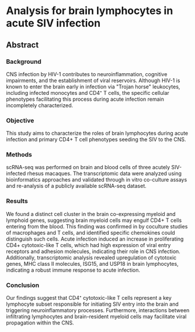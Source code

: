 # Analysis for brain lymphocytes in acute SIV infection

## Abstract
### Background
CNS infection by HIV-1 contributes to neuroinflammation, cognitive impairments, and the establishment of viral reservoirs. Although HIV-1 is known to enter the brain early in infection via "Trojan horse" leukocytes, including infected monocytes and CD4⁺ T cells, the specific cellular phenotypes facilitating this process during acute infection remain incompletely characterized.

### Objective
This study aims to characterize the roles of brain lymphocytes during acute infection and primary CD4+ T cell phenotypes seeding the SIV to the CNS. 

### Methods
scRNA-seq was performed on brain and blood cells of three acutely SIV-infected rhesus macaques. The transcriptomic data were analyzed using bioinformatics approaches and validated through in vitro co-culture assays and re-analysis of a publicly available scRNA-seq dataset.

### Results
We found a distinct cell cluster in the brain co-expressing myeloid and lymphoid genes, suggesting brain myeloid cells may engulf CD4+ T cells entering from the blood. This finding was confirmed in by coculture studies of macrophages and T cells, and identified specific chemokines could distinguish such cells. Acute infection induced an increase in proliferating CD4+ cytotoxic-like T cells, which had high expression of viral entry receptors and adhesion molecules, indicating their role in CNS infection. Additionally, transcriptomic analysis revealed upregulation of cytotoxic genes, MHC class II molecules, ISG15, and USP18 in brain lymphocytes, indicating a robust immune response to acute infection.

### Conclusion
Our findings suggest that CD4⁺ cytotoxic-like T cells represent a key lymphocyte subset responsible for initiating SIV entry into the brain and triggering neuroinflammatory processes. Furthermore, interactions between infiltrating lymphocytes and brain-resident myeloid cells may facilitate viral propagation within the CNS.
